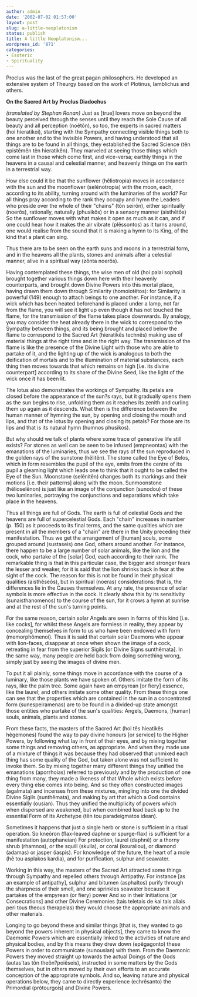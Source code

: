 ```yaml
---
author: admin
date: '2002-07-02 01:57:00'
layout: post
slug: a-little-neoplatonism
status: publish
title: A little Neoplatonism...
wordpress_id: '871'
categories:
- Esoteric
- Spirituality
---
```

Proclus was the last of the great pagan philosophers. He developed an extensive system of Theurgy based on the work of Plotinus, Iamblichus and others.

<strong>On the Sacred Art</strong>
<strong>by Proclus Diadochus</strong>

<em>(translated by Stephan Ronan)</em>
Just as [true] lovers move on beyond the beauty perceived through the senses until they reach the Sole Cause of all beauty and all perception (noêtôn), so too, the experts in sacred matters (hoi hieratikoi), starting with the Sympathy connecting visible things both to one another and to the Invisible Powers, and having understood that all things are to be found in all things, they established the Sacred Science (tên epistêmên tên hieratikên). They marveled at seeing those things which come last in those which come first, and vice-versa; earthly things in the heavens in a causal and celestial manner, and heavenly things on the earth in a terrestrial way.

How else could it be that the sunflower (hêliotropia) moves in accordance with the sun and the moonflower (selênotropia) with the moon, each, according to its ability, turning around with the luminaries of the world? For all things pray according to the rank they occupy and hymn the Leaders who preside over the whole of their "chains" (tôn seirôn), either spiritually (noerôs), rationally, naturally (phusikôs) or in a sensory manner (aisthêtôs) So the sunflower moves with what makes it open as much as it can, and if one could hear how it makes the air vibrate (plêssontos) as it turns around, one would realise from the sound that it is making a hymn to its King, of the kind that a plant can sing.

Thus there are to be seen on the earth suns and moons in a terrestrial form, and in the heavens all the plants, stones and animals after a celestial manner, alive in a spiritual way (zônta noerôs).

Having contemplated these things, the wise men of old (hoi palai sophoi) brought together various things down here with their heavenly counterparts, and brought down Divine Powers into this mortal place, having drawn them down through Similarity (homoiotêtos): for Similarity is powerful (149) enough to attach beings to one another. For instance, if a wick which has been heated beforehand is placed under a lamp, not far from the flame, you will see it light up even though it has not touched the flame, for the transmission of the flame takes place downwards. By analogy, you may consider the heat already there in the wick to correspond to the Sympathy between things, and its being brought and placed below the flame to correspond to the Sacred Art (hieratikês technês) making use of material things at the right time and in the right way. The transmission of the flame is like the presence of the Divine Light with those who are able to partake of it, and the lighting up of the wick is analogous to both the deification of mortals and to the illumination of material substances, each thing then moves towards that which remains on high [i.e. its divine counterpart] according to its share of the Divine Seed, like the light of the wick once it has been lit.

The lotus also demonstrates the workings of Sympathy. Its petals are closed before the appearance of the sun?s rays, but it gradually opens them as the sun begins to rise, unfolding them as it reaches its zenith and curling them up again as it descends. What then is the difference between the human manner of hymning the sun, by opening and closing the mouth and lips, and that of the lotus by opening and closing its petals? For those are its lips and that is its natural hymn (humnos phusikos).

But why should we talk of plants where some trace of generative life still exists? For stones as well can be seen to be infused (empneontas) with the emanations of the luminaries, thus we see the rays of the sun reproduced in the golden rays of the sunstone (hêlitên). The stone called the Eye of Belos, which in form resembles the pupil of the eye, emits from the centre of its pupil a gleaming light which leads one to think that it ought to be called the Eye of the Sun. Moonstone (selênitên) changes both its markings and their motions [i.e. their patterns] along with the moon. Sunmoonstone (hêlioselênon) is just like an image of the conjunction (sunodou) of these two luminaries, portraying the conjunctions and separations which take place in the heavens.

Thus all things are full of Gods. The earth is full of celestial Gods and the heavens are full of supercelestial Gods. Each "chain" increases in number (p. 150) as it proceeds to its final terms, and the same qualities which are present in all the members of a "chain" are there in the Unity preceding their manifestation. Thus we get the arrangement of [human] souls, some grouped around (sustaseis) one God, others around another. For instance, there happen to be a large number of solar animals, like the lion and the cock, who partake of the [solar] God, each according to their rank. The remarkable thing is that in this particular case, the bigger and stronger fears the lesser and weaker, for it is said that the lion shrinks back in fear at the sight of the cock. The reason for this is not be found in their physical qualities (aisthêseôs), but in spiritual (noeras) considerations: that is, the differences lie in the Causes themselves. At any rate, the presence of solar symbols is more effective in the cock. It clearly show this by its sensitivity (sunaisthanomenos) to the course of the sun, for it crows a hymn at sunrise and at the rest of the sun's turning points.

For the same reason, certain solar Angels are seen in forms of this kind [i.e. like cocks], for whilst these Angels are formless in reality, they appear by concealing themselves in form to us who have been endowed with form (memorphômenoi). Thus it is said that certain solar Daemons who appear with lion-faces, disappear at once when shown the image of a cock, retreating in fear from the superior Sigils [or Divine Signs sunthêmata]. In the same way, many people are held back from doing something wrong, simply just by seeing the images of divine men.

To put it all plainly, some things move in accordance with the course of a luminary, like those plants we have spoken of. Others imitate the form of its rays, like the palm tree. Some again have an empyrean [or fiery] essence, like the laurel; and others imitate some other quality. From these things one can see that the properties which are contained in the sun in a concentrated form (sunespeiramenas) are to be found in a divided-up state amongst those entities who partake of the sun's qualities: Angels, Daemons, [human] souls, animals, plants and stones.

From these facts, the masters of the Sacred Art (hoi tês hieatikês hêgemones) found the way to pay divine honours [or service] to the Higher Powers, by following what lay in front of their eyes, and by mixing together some things and removing others, as appropriate. And when they made use of a mixture of things it was because they had observed that unmixed each thing has some quality of the God, but taken alone was not sufficient to invoke them. So by mixing together many different things they unified the emanations (aporrhoias) referred to previously and by the production of one thing from many, they made a likeness of that Whole which exists before every thing else comes into being. And so they often constructed images (agalmata)  and incenses from these mixtures, mingling into one the divided Divine Sigils (sunthêmata), and making by art that which a God contains essentially (ousian). Thus they unified the multiplicity of powers which when dispersed are weakened, but when combined lead back up to the essential Form of its Archetype (tên tou paradeigmatos idean).

Sometimes it happens that just a single herb or stone is sufficient in a ritual operation. So kneôron (flax-leaved daphne or spurge-flax) is sufficient for a manifestation (autophaneian) For protection, laurel (daphnê) or a thorny shrub (rhamnos), or the squill (skulla), or coral (kouraliou), or diamond (adamas) or jasper (iaspis). For knowledge of the future, the heart of a mole (hê tou asplakos kardia), and for purification, sulphur and seawater.

Working in this way, the masters of the Sacred Art attracted some things through Sympathy and repelled others through Antipathy. For instance [as an example of antipathy], sulphur and bitumen (asphaltos) purify through the sharpness of their smell, and one sprinkles seawater because it partakes of the empyrean (or fiery) power And so in their Initiations [or Consecrations] and other Divine Ceremonies (tais teletais de kai tais allais peri tous theous therapeias) they would choose the appropriate animals and other materials.

Longing to go beyond these and similar things [that is, they wanted to go beyond the powers inherent in physical objects], they came to know the Daemonic Powers which are essentially linked to the activities of nature and physical bodies, and by this means they drew down (epêgagonto) these Powers in order to communicate (sunousian) with them. From the Daemonic Powers they moved straight up towards the actual Doings of the Gods (autas'tas tôn theôn?poiêseis), instructed in some matters by the Gods themselves, but in others moved by their own efforts to an accurate conception of the appropriate symbols. And so, leaving nature and physical operations below, they came to directly experience (echrêsanto) the Primordial (prôtourgois) and Divine Powers.
